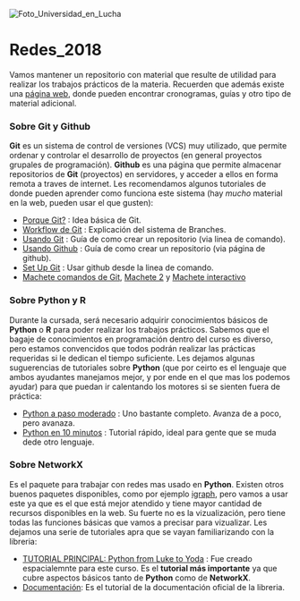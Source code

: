 ![Foto_Universidad_en_Lucha](https://github.com/gon-uri/Redes_2018/blob/master/P_20180824_171351_vHDR_On_HP.jpg)

# Redes_2018
Vamos mantener un repositorio con material que resulte de utilidad para realizar los trabajos prácticos de la materia. Recuerden que además existe una [página web](http://materias.df.uba.ar/redesa2018c2/), donde pueden encontrar cronogramas, guías y otro tipo de material adicional.

### Sobre Git y Github
**Git** es un sistema de control de versiones (VCS) muy utilizado, que permite ordenar y controlar el desarrollo de proyectos (en general proyectos grupales de programación). **Github** es una página que permite almacenar repositorios de **Git** (proyectos) en servidores, y acceder a ellos en forma remota a traves de internet.
Les recomendamos algunos tutoriales de donde pueden aprender como funciona este sistema (hay *mucho* material en la web, pueden usar el que gusten):

* [Porque Git?](https://guides.github.com/introduction/git-handbook/) : Idea básica de Git.
* [Workflow de Git](https://guides.github.com/introduction/flow/) : Explicación del sistema de Branches.
* [Usando Git](http://rogerdudler.github.io/git-guide/index.es.html) : Guía de como crear un repositorio (via linea de comando).
* [Usando Github](https://guides.github.com/activities/hello-world/) : Guía de como crear un repositorio (via página de github).
* [Set Up Git](https://help.github.com/articles/set-up-git/) : Usar github desde la linea de comando.
* [Machete comandos de Git](https://services.github.com/on-demand/downloads/github-git-cheat-sheet.pdf), [Machete 2](https://gist.github.com/davfre/8313299) y [Machete interactivo](http://ndpsoftware.com/git-cheatsheet.html#loc=stash;)


### Sobre Python y R
Durante la cursada, será necesario adquirir conocimientos básicos de **Python** o **R** para poder realizar los trabajos prácticos.  Sabemos que el bagaje de conocimientos en programación dentro del curso es diverso, pero estamos convencidos que todos podrán realizar las prácticas requeridas si le dedican el tiempo suficiente. Les dejamos algunas suguerencias de tutoriales sobre **Python** (que por ceirto es el lenguaje que ambos ayudantes manejamos mejor, y por ende en el que mas los podemos ayudar) para que puedan ir calentando los motores si se sienten fuera de práctica:

* [Python a paso moderado](https://www.programiz.com/python-programming/statement-indentation-comments) : Uno bastante completo. Avanza de a poco, pero avanaza.
* [Python en 10 minutos](https://www.stavros.io/tutorials/python/) : Tutorial rápido, ideal para gente que se muda dede otro lenguaje.

### Sobre NetworkX
Es el paquete para trabajar con redes mas usado en **Python**. Existen otros buenos paquetes disponibles, como por ejemplo [igraph](http://igraph.org/python/), pero vamos a usar este ya que es el que está mejor atendido y tiene mayor cantidad de recursos disponibles en la web. Su fuerte no es la vizualización, pero tiene todas las funciones básicas que vamos a precisar para vizualizar. Les dejamos una serie de tutoriales apra que se vayan familiarizando con la libreria:

* [TUTORIAL PRINCIPAL: Python from Luke to Yoda](https://github.com/gon-uri/Redes_2018/blob/master/Python%20from%20Luke%20to%20Yoda.ipynb) : Fue creado espacialemnte para este curso. Es el **tutorial más importante** ya que cubre aspectos básicos tanto de **Python** como de **NetworkX**.
* [Documentación](https://networkx.github.io/documentation/latest/tutorial.html): Es el tutorial de la documentación oficial de la libreria.
